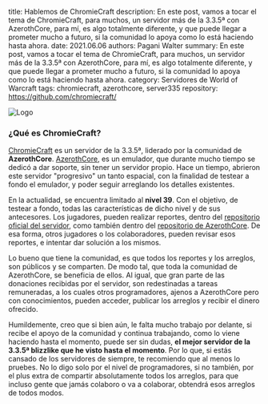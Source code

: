 title: Hablemos de ChromieCraft
description: En este post, vamos a tocar el tema de ChromieCraft, para muchos, un servidor más de la 3.3.5ª con AzerothCore, para mí, es algo totalmente diferente, y que puede llegar a prometer mucho a futuro, si la comunidad lo apoya como lo está haciendo hasta ahora.
date: 2021.06.06
authors: Pagani Walter
summary: En este post, vamos a tocar el tema de ChromieCraft, para muchos, un servidor más de la 3.3.5ª con AzerothCore, para mí, es algo totalmente diferente, y que puede llegar a prometer mucho a futuro, si la comunidad lo apoya como lo está haciendo hasta ahora.
category: Servidores de World of Warcraft
tags: chromiecraft, azerothcore, server335
repository: https://github.com/chromiecraft/

![Logo]({static}/images/chromie.png)

### **¿Qué es ChromieCraft?**

[ChromieCraft](https://www.chromiecraft.com/) es un servidor de la 3.3.5ª, liderado por la comunidad de **AzerothCore**. [AzerothCore](https://www.azerothcore.org/), es un emulador, que durante mucho tiempo se dedicó a dar soporte, sin tener un servidor propio. Hace un tiempo, abrieron este servidor "progresivo" un tanto espacial, con la finalidad de testear a fondo el emulador, y poder seguir arreglando los detalles existentes.

En la actualidad, se encuentra limitado al **nivel 39**. Con el objetivo, de testear a fondo, todas las características de dicho nivel y de sus antecesores. Los jugadores, pueden realizar reportes, dentro del [repositorio oficial del servidor](https://github.com/chromiecraft/chromiecraft), como también dentro del [repositorio de AzerothCore](https://github.com/azerothcore/azerothcore-wotlk/). De esa forma, otros jugadores o los colaboradores, pueden revisar esos reportes, e intentar dar solución a los mismos.

Lo bueno que tiene la comunidad, es que todos los reportes y los arreglos, son públicos y se comparten. De modo tal, que toda la comunidad de AzerothCore, se beneficia de ellos. Al igual, que gran parte de las donaciones recibidas por el servidor, son redestinadas a tareas remuneradas, a los cuales otros programadores, ajenos a AzerothCore pero con conocimientos, pueden acceder, publicar los arreglos y recibir el dinero ofrecido.

Humildemente, creo que si bien aún, le falta mucho trabajo por delante, si recibe el apoyo de la comunidad y continua trabajando, como lo viene haciendo hasta el momento, puede ser sin dudas, **el mejor servidor de la 3.3.5ª blizzlike que he visto hasta el momento**. Por lo que, si estás cansado de los servidores de siempre, te recomiendo que al menos lo pruebes. No lo digo solo por el nivel de programadores, si no también, por el plus extra de compartir absolutamente todos los arreglos, para que incluso gente que jamás colaboro o va a colaborar, obtendrá esos arreglos de todos modos.
